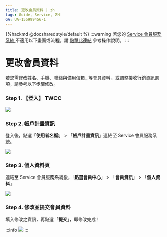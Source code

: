 ```yaml
---
title: 更改會員資料 | zh
tags: Guide, Service, ZH
GA: UA-155999456-1
---
```


{%hackmd @docsharedstyle/default %}
:::warning
<i class="fa fa-bullhorn" aria-hidden="true"></i> 若您的 [<ins>Service 會員服務系統 <i class="fa fa-question-circle fa-question-circle-for-service" aria-hidden="true"></i></ins>](https://man.twcc.ai/@twsdocs/howto-service-access-service-zh)不適用以下畫面或流程，請 <i class="fa fa-sign-out" aria-hidden="true"></i> [<ins>點擊此連結</ins>](https://man.twcc.ai/@twsdocs/doc-mber-pjct-blng-main-zh/https%3A%2F%2Fman.twcc.ai%2F%40twsdocs%2Fguide-service-update-your-info-zh) 參考操作說明。
:::

# 更改會員資料

若您需修改姓名、手機、聯絡與備用信箱...等會員資料，或調整接收行銷資訊選項，請參考以下步驟修改。

### Step 1. 【登入】 TWCC

![](https://cos.twcc.ai/SYS-MANUAL/uploads/upload_2005786ec2b27f9501a096de69232717.png)

### Step 2. 帳戶計畫資訊

登入後，點選「**使用者名稱**」 > 「**帳戶計畫資訊**」連結至 Service 會員服務系統。

![](https://cos.twcc.ai/SYS-MANUAL/uploads/upload_1bd88a7bf3cd0d6051fec9a1a4e794ed.png)


###  Step 3. 個人資料頁

連結至 Service 會員服務系統後，「**點選會員中心**」 > 「**會員資訊**」 > 「**個人資料**」

![](https://cos.twcc.ai/SYS-MANUAL/uploads/upload_0fe74c1e0bb4203a932d42da0101264a.png)


###  Step 4. 修改並提交會員資料 

填入修改之資訊，再點選「**提交**」，即修改完成！

:::info
![](https://cos.twcc.ai/SYS-MANUAL/uploads/upload_bf2750c72eed39c11bdae945be106556.png)
:::

